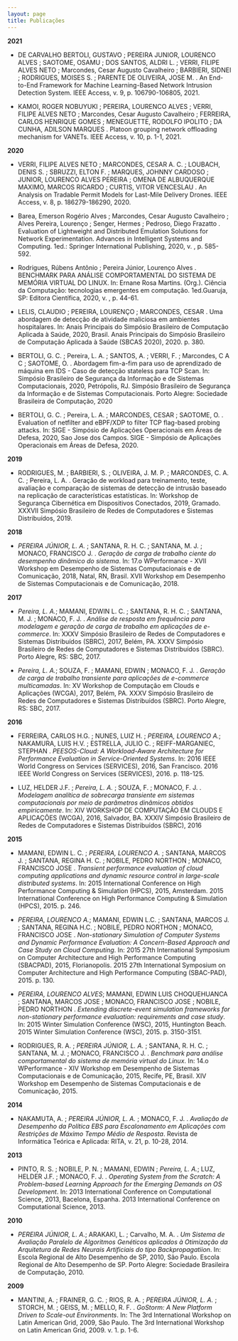 ```yaml
---
layout: page
title: Publicações
---
```


**2021**

- DE CARVALHO BERTOLI, GUSTAVO ; PEREIRA JUNIOR, LOURENCO ALVES ; SAOTOME, OSAMU ; DOS SANTOS, ALDRI L. ; VERRI, FILIPE ALVES NETO ; Marcondes, Cesar Augusto Cavalheiro ; BARBIERI, SIDNEI ; RODRIGUES, MOISES S. ; PARENTE DE OLIVEIRA, JOSE M. . An End-to-End Framework for Machine Learning-Based Network Intrusion Detection System. IEEE Access, v. 9, p. 106790-106805, 2021.

- KAMOI, ROGER NOBUYUKI ; PEREIRA, LOURENCO ALVES ; VERRI, FILIPE ALVES NETO ; Marcondes, Cesar Augusto Cavalheiro ; FERREIRA, CARLOS HENRIQUE GOMES ; MENEGUETTE, RODOLFO IPOLITO ; DA CUNHA, ADILSON MARQUES . Platoon grouping network offloading mechanism for VANETs. IEEE Access, v. 10, p. 1-1, 2021.

**2020**

- VERRI, FILIPE ALVES NETO ; MARCONDES, CESAR A. C. ; LOUBACH, DENIS S. ; SBRUZZI, ELTON F. ; MARQUES, JOHNNY CARDOSO ; JUNIOR, LOURENCO ALVES PEREIRA ; OMENA DE ALBUQUERQUE MAXIMO, MARCOS RICARDO ; CURTIS, VITOR VENCESLAU . An Analysis on Tradable Permit Models for Last-Mile Delivery Drones. IEEE Access, v. 8, p. 186279-186290, 2020.

- Barea, Emerson Rogério Alves ; Marcondes, Cesar Augusto Cavalheiro ; Alves Pereira, Lourenço ; Senger, Hermes ; Pedroso, Diego Frazatto . Evaluation of Lightweight and Distributed Emulation Solutions for Network Experimentation. Advances in Intelligent Systems and Computing. 1ed.: Springer International Publishing, 2020, v. , p. 585-592.

- Rodrigues, Rúbens Antônio ; Pereira Júnior, Lourenço Alves . BENCHMARK PARA ANÁLISE COMPORTAMENTAL DO SISTEMA DE MEMÓRIA VIRTUAL DO LINUX. In: Ernane Rosa Martins. (Org.). Ciência da Computação: tecnologias emergentes em computação. 1ed.Guaruja, SP: Editora Científica, 2020, v. , p. 44-61.

- LELIS, CLAUDIO ; PEREIRA, LOURENÇO ; MARCONDES, CESAR . Uma abordagem de detecção de atividade maliciosa em ambientes hospitalares. In: Anais Principais do Simpósio Brasileiro de Computação Aplicada à Saúde, 2020, Brasil. Anais Principais do Simpósio Brasileiro de Computação Aplicada à Saúde (SBCAS 2020), 2020. p. 380.

- BERTOLI, G. C. ; Pereira, L. A. ; SANTOS, A. ; VERRI, F. ; Marcondes, C A C ; SAOTOME, O. . Abordagem fim-a-fim para uso de aprendizado de máquina em IDS - Caso de detecção stateless para TCP Scan. In: Simpósio Brasileiro de Segurança da Informação e de Sistemas Computacionais, 2020, Petrópolis, RJ. Simpósio Brasileiro de Segurança da Informação e de Sistemas Computacionais. Porto Alegre: Sociedade Brasileira de Computação, 2020

- BERTOLI, G. C. ; Pereira, L. A. ; MARCONDES, CESAR ; SAOTOME, O. . Evaluation of netfilter and eBPF/XDP to filter TCP flag-based probing attacks. In: SIGE - Simpósio de Aplicações Operacionais em Áreas de Defesa, 2020, Sao Jose dos Campos. SIGE - Simpósio de Aplicações Operacionais em Áreas de Defesa, 2020.

**2019**

- RODRIGUES, M. ; BARBIERI, S. ; OLIVEIRA, J. M. P. ; MARCONDES, C. A. C. ; Pereira, L. A. . Geração de workload para treinamento, teste, avaliação e comparação de sistemas de detecção de intrusão baseado na replicação de características estatísticas. In: Workshop de Segurança Cibernética em Dispositivos Conectados, 2019, Gramado. XXXVII Simpósio Brasileiro de Redes de Computadores e Sistemas Distribuídos, 2019.


**2018**

- *PEREIRA JÚNIOR, L. A.* ; SANTANA, R. H. C. ; SANTANA, M. J. ; MONACO, FRANCISCO J. . *Geração de carga de trabalho ciente do desempenho dinâmico do sistema*. In: 17.o WPerformance - XVII Workshop em Desempenho de Sistemas Computacionais e de Comunicação, 2018, Natal, RN, Brasil. XVII Workshop em Desempenho de Sistemas Computacionais e de Comunicação, 2018.


**2017**

- *Pereira, L. A.*; MAMANI, EDWIN L. C. ; SANTANA, R. H. C. ; SANTANA, M. J. ; MONACO, F. J. . *Análise de resposta em frequência para modelagem e geração de carga de trabalho em aplicações de e-commerce*. In: XXXV Simpósio Brasileiro de Redes de Computadores e Sistemas Distribuídos (SBRC), 2017, Belém, PA. XXXV Simpósio Brasileiro de Redes de Computadores e Sistemas Distribuídos (SBRC). Porto Alegre, RS: SBC, 2017.

- *Pereira, L. A.*; SOUZA, F. ; MAMANI, EDWIN ; MONACO, F. J. . *Geração de carga de trabalho transiente para aplicações de e-commerce multicamadas*. In: XV Workshop de Computação em Clouds e Aplicações (WCGA), 2017, Belém, PA. XXXV Simpósio Brasileiro de Redes de Computadores e Sistemas Distribuídos (SBRC). Porto Alegre, RS: SBC, 2017.

**2016**

- FERREIRA, CARLOS H.G. ; NUNES, LUIZ H. ; *PEREIRA, LOURENCO A.*; NAKAMURA, LUIS H.V. ; ESTRELLA, JULIO C. ; REIFF-MARGANIEC, STEPHAN . *PEESOS-Cloud: A Workload-Aware Architecture for Performance Evaluation in Service-Oriented Systems*. In: 2016 IEEE World Congress on Services (SERVICES), 2016, San Francisco. 2016 IEEE World Congress on Services (SERVICES), 2016. p. 118-125.

- LUZ, HELDER J.F. ; *Pereira, L. A.* ; SOUZA, F. ; MONACO, F. J. . *Modelagem analítica de sobrecarga transiente em sistemas computacionais por meio de parâmetros dinâmicos obtidos empiricamente*. In: XIV WORKSHOP DE COMPUTAÇÃO EM CLOUDS E APLICAÇÕES (WCGA), 2016, Salvador, BA. XXXIV Simpósio Brasileiro de Redes de Computadores e Sistemas Distribuídos (SBRC), 2016

**2015**

- MAMANI, EDWIN L. C. ; *PEREIRA, LOURENCO A.* ; SANTANA, MARCOS J. ; SANTANA, REGINA H. C. ; NOBILE, PEDRO NORTHON ; MONACO, FRANCISCO JOSE . *Transient performance evaluation of cloud computing applications and dynamic resource control in large-scale distributed systems*. In: 2015 International Conference on High Performance Computing & Simulation (HPCS), 2015, Amsterdam. 2015 International Conference on High Performance Computing & Simulation (HPCS), 2015. p. 246.

- *PEREIRA, LOURENCO A.*; MAMANI, EDWIN L.C. ; SANTANA, MARCOS J. ; SANTANA, REGINA H.C. ; NOBILE, PEDRO NORTHON ; MONACO, FRANCISCO JOSE . *Non-stationary Simulation of Computer Systems and Dynamic Performance Evaluation: A Concern-Based Approach and Case Study on Cloud Computing*. In: 2015 27th International Symposium on Computer Architecture and High Performance Computing (SBACPAD), 2015, Florianopolis. 2015 27th International Symposium on Computer Architecture and High Performance Computing (SBAC-PAD), 2015. p. 130.

- *PEREIRA, LOURENCO ALVES*; MAMANI, EDWIN LUIS CHOQUEHUANCA ; SANTANA, MARCOS JOSE ; MONACO, FRANCISCO JOSE ; NOBILE, PEDRO NORTHON . *Extending discrete-event simulation frameworks for non-stationary performance evaluation: requirements and case study*. In: 2015 Winter Simulation Conference (WSC), 2015, Huntington Beach. 2015 Winter Simulation Conference (WSC), 2015. p. 3150-3151.

- RODRIGUES, R. A. ; *PEREIRA JÚNIOR, L. A.* ; SANTANA, R. H. C. ; SANTANA, M. J. ; MONACO, FRANCISCO J. . *Benchmark para análise comportamental do sistema de memória virtual do Linux*. In: 14.o WPerformance - XIV Workshop em Desempenho de Sistemas Computacionais e de Comunicação, 2015, Recife, PE, Brasil. XIV Workshop em Desempenho de Sistemas Computacionais e de Comunicação, 2015.


**2014**

- NAKAMUTA, A. ; *PEREIRA JÚNIOR, L. A.* ; MONACO, F. J. . *Avaliação de Desempenho da Política EBS para Escalonamento em Aplicações com Restrições de Máximo Tempo Médio de Resposta*. Revista de Informática Teórica e Aplicada: RITA, v. 21, p. 10-28, 2014.


**2013**

- PINTO, R. S. ; NOBILE, P. N. ; MAMANI, EDWIN ; *Pereira, L. A.*; LUZ, HELDER J.F. ; MONACO, F. J. . *Operating System from the Scratch: A Problem-based Learning Approach for the Emerging Demands on OS Development*. In: 2013 International Conference on Computational Science, 2013, Bacelona, Espanha. 2013 International Conference on Computational Science, 2013.

**2010**

- *PEREIRA JÚNIOR, L. A.*; ARAKAKI, L. ; Carvalho, M. A. . *Um Sistema de Avaliação Paralelo de Algoritmos Genéticos aplicados à Otimização da Arquitetura de Redes Neurais Artificiais do tipo Backpropagatiion*. In: Escola Regional de Alto Desempenho de SP, 2010, São Paulo. Escola Regional de Alto Desempenho de SP. Porto Alegre: Sociedade Brasileira de Computação, 2010.

**2009**

- MANTINI, A. ; FRAINER, G. C. ; RIOS, R. A. ; *PEREIRA JÚNIOR, L. A.* ; STORCH, M. ; GEISS, M. ; MELLO, R. F. . *GoStorm: A New Platform Driven to Scale-out Environments*. In: The 3rd International Workshop on Latin American Grid, 2009, São Paulo. The 3rd International Workshop on Latin American Grid, 2009. v. 1. p. 1-6.

